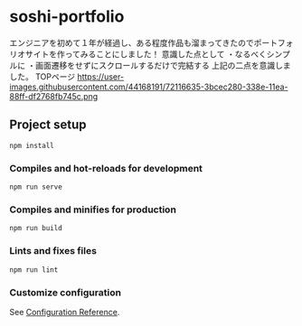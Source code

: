 # soshi-portfolio
エンジニアを初めて１年が経過し、ある程度作品も溜まってきたのでポートフォリオサイトを作ってみることにしました！
意識した点として
・なるべくシンプルに
・画面遷移をせずにスクロールするだけで完結する
上記の二点を意識しました。
TOPページ
https://user-images.githubusercontent.com/44168191/72116635-3bcec280-338e-11ea-88ff-df2768fb745c.png

## Project setup
```
npm install
```

### Compiles and hot-reloads for development
```
npm run serve
```

### Compiles and minifies for production
```
npm run build
```

### Lints and fixes files
```
npm run lint
```

### Customize configuration
See [Configuration Reference](https://cli.vuejs.org/config/).

